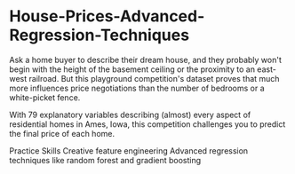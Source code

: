 # House-Prices-Advanced-Regression-Techniques
Ask a home buyer to describe their dream house, and they probably won't begin with the height of the basement ceiling 
or the proximity to an east-west railroad. But this playground competition's dataset proves that much more influences 
price negotiations than the number of bedrooms or a white-picket fence.

With 79 explanatory variables describing (almost) every aspect of residential homes in Ames, Iowa, this competition 
challenges you to predict the final price of each home.

Practice Skills
Creative feature engineering 
Advanced regression techniques like random forest and gradient boosting
